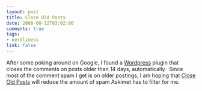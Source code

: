 ```yaml
--- 
layout: post
title: Close Old Posts
date: 2008-08-12T03:02:00
comments: true
tags:
- nerdliness
link: false
---
```

After some poking around on Google, I found a <a title="Wordpress" href="http://wordpress.org">Wordpress</a> plugin that closes the comments on posts older than 14 days, automatically.  Since most of the comment spam I get is on older postings, I am hoping that <a title="Close Old Posts plugin" href="http://wordpress.org/extend/plugins/close-old-posts/">Close Old Posts</a> will reduce the amount of spam Askimet has to filter for me.
